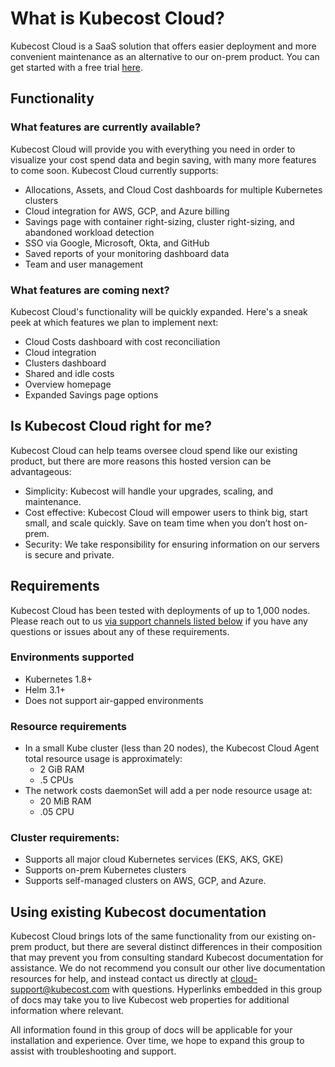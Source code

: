 # What is Kubecost Cloud?

Kubecost Cloud is a SaaS solution that offers easier deployment and more convenient maintenance as an alternative to our on-prem product. You can get started with a free trial [here](http://app.kubecost.com/signup).

## Functionality

### What features are currently available?

Kubecost Cloud will provide you with everything you need in order to visualize your cost spend data and begin saving, with many more features to come soon. Kubecost Cloud currently supports:

* Allocations, Assets, and Cloud Cost dashboards for multiple Kubernetes clusters
* Cloud integration for AWS, GCP, and Azure billing
* Savings page with container right-sizing, cluster right-sizing, and abandoned workload detection
* SSO via Google, Microsoft, Okta, and GitHub
* Saved reports of your monitoring dashboard data
* Team and user management

### What features are coming next?

Kubecost Cloud's functionality will be quickly expanded. Here's a sneak peek at which features we plan to implement next:

* Cloud Costs dashboard with cost reconciliation
* Cloud integration
* Clusters dashboard
* Shared and idle costs
* Overview homepage
* Expanded Savings page options

## Is Kubecost Cloud right for me?

Kubecost Cloud can help teams oversee cloud spend like our existing product, but there are more reasons this hosted version can be advantageous:

* Simplicity: Kubecost will handle your upgrades, scaling, and maintenance.
* Cost effective: Kubecost Cloud will empower users to think big, start small, and scale quickly. Save on team time when you don’t host on-prem.
* Security: We take responsibility for ensuring information on our servers is secure and private.

## Requirements

Kubecost Cloud has been tested with deployments of up to 1,000 nodes. Please reach out to us [via support channels listed below](https://docs.google.com/document/d/1aC\_Xx4\_IHm392vCMcDVy6ereTSHB4IuPcqkuQRQackU/edit#heading=h.y90zj4a1kvu3) if you have any questions or issues about any of these requirements.&#x20;

### Environments supported

* Kubernetes 1.8+
* Helm 3.1+
* Does not support air-gapped environments

### Resource requirements

* In a small Kube cluster (less than 20 nodes), the Kubecost Cloud Agent total resource usage is approximately:
  * 2 GiB RAM
  * .5 CPUs
* The network costs daemonSet will add a per node resource usage at:
  * 20 MiB RAM
  * .05 CPU

### **Cluster requirements:**

* Supports all major cloud Kubernetes services (EKS, AKS, GKE)
* Supports on-prem Kubernetes clusters
* Supports self-managed clusters on AWS, GCP, and Azure.&#x20;

## Using existing Kubecost documentation

Kubecost Cloud brings lots of the same functionality from our existing on-prem product, but there are several distinct differences in their composition that may prevent you from consulting standard Kubecost documentation for assistance. We do not recommend you consult our other live documentation resources for help, and instead contact us directly at [cloud-support@kubecost.com](mailto:cloud-support@kubecost.com) with questions. Hyperlinks embedded in this group of docs may take you to live Kubecost web properties for additional information where relevant.

All information found in this group of docs will be applicable for your installation and experience. Over time, we hope to expand this group to assist with troubleshooting and support.
